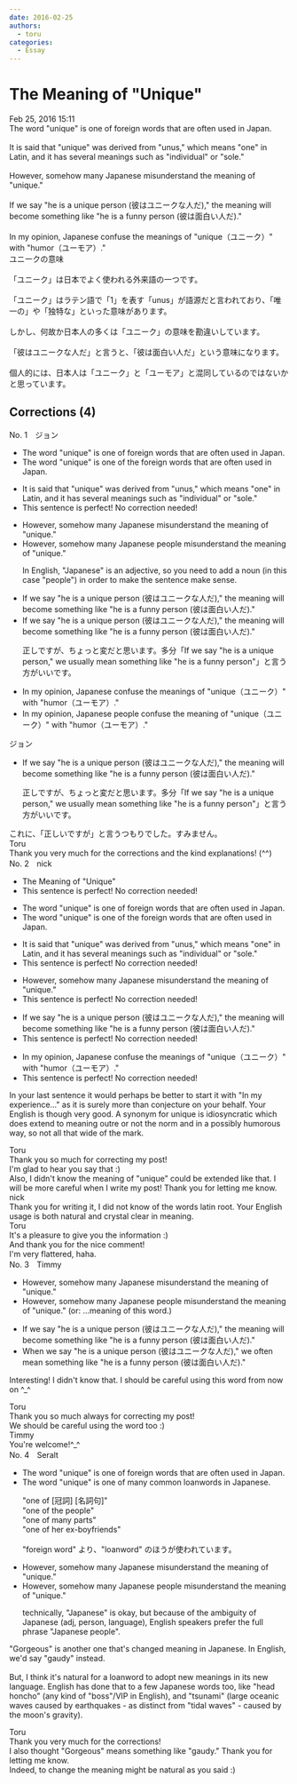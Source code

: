 ```yaml
---
date: 2016-02-25
authors:
  - toru
categories:
  - Essay
---
```


<h1 id="subject_show">The Meaning of "Unique"</h1>
<div class="date">Feb 25, 2016 15:11</div>
<div id="post"><div id="body_show_ori">
The word "unique" is one of foreign words that are often used in Japan.<br/><br/>It is said that "unique" was derived from "unus," which means "one" in Latin, and it has several meanings such as "individual" or "sole."<br/><br/>However, somehow many Japanese misunderstand the meaning of "unique."<br/><br/>If we say "he is a unique person (彼はユニークな人だ)," the meaning will become something like "he is a funny person (彼は面白い人だ)."<br/><br/>In my opinion, Japanese confuse the meanings of "unique（ユニーク）" with "humor（ユーモア）."
</div></div>

<!-- more -->

<div id="post_ja"><div id="body_show_mo">
ユニークの意味<br/><br/>「ユニーク」は日本でよく使われる外来語の一つです。<br/><br/>「ユニーク」はラテン語で「1」を表す「unus」が語源だと言われており、「唯一の」や「独特な」といった意味があります。<br/><br/>しかし、何故か日本人の多くは「ユニーク」の意味を勘違いしています。<br/><br/>「彼はユニークな人だ」と言うと、「彼は面白い人だ」という意味になります。<br/><br/>個人的には、日本人は「ユニーク」と「ユーモア」と混同しているのではないかと思っています。
</div></div>

## Corrections (4)
<div id="block"><div class="first_name"> No. 1　<span class="just_name">ジョン</span></div><div id="block2">
<ul class="correction_field">
<li class="incorrect">The word "unique" is one of foreign words that are often used in Japan.</li>
<li class="corrected correct">
The word "unique" is one of the foreign words that are often used in Japan.
</li>
</ul>
<ul class="correction_field">
<li class="incorrect">It is said that "unique" was derived from "unus," which means "one" in Latin, and it has several meanings such as "individual" or "sole."</li>
<li class="corrected perfect">This sentence is perfect! No correction needed!</li>
</ul>
<ul class="correction_field">
<li class="incorrect">However, somehow many Japanese misunderstand the meaning of "unique."</li>
<li class="corrected correct">
However, somehow many Japanese people misunderstand the meaning of "unique."
<p class="correction_comment">In English, "Japanese" is an adjective, so you need to add a noun (in this case "people") in order to make the sentence make sense.</p>
</li>
</ul>
<ul class="correction_field">
<li class="incorrect">If we say "he is a unique person (彼はユニークな人だ)," the meaning will become something like "he is a funny person (彼は面白い人だ)."</li>
<li class="corrected correct">
If we say "he is a unique person (彼はユニークな人だ)," the meaning will become something like "he is a funny person (彼は面白い人だ)."
<p class="correction_comment">正しですが、ちょっと変だと思います。多分「If we say "he is a unique person," we usually mean something like "he is a funny person"」と言う方がいいです。</p>
</li>
</ul>
<ul class="correction_field">
<li class="incorrect">In my opinion, Japanese confuse the meanings of "unique（ユニーク）" with "humor（ユーモア）."</li>
<li class="corrected correct">
In my opinion, Japanese people confuse the meaning of "unique（ユニーク）" with "humor（ユーモア）."
</li>
</ul>
</div><div class="name"><span class="just_name">ジョン</span><br><div class="quote_field"><ul class="correction_field">
<li class="corrected correct">
If we say "he is a unique person (彼はユニークな人だ)," the meaning will become something like "he is a funny person (彼は面白い人だ)."
<p class="correction_comment">
正しですが、ちょっと変だと思います。多分「If we say "he is a unique person," we usually mean something like "he is a funny person"」と言う方がいいです。
</p>
</li>
</ul></div>
これに、「正しいですが」と言うつもりでした。すみません。
</div>
<div class="name"><span class="just_name">Toru</span><br>
Thank you very much for the corrections and the kind explanations! (^^)
</div>
</div>
<div id="block"><div class="first_name"> No. 2　<span class="just_name">nick</span></div><div id="block2">
<ul class="correction_field">
<li class="incorrect">The Meaning of "Unique"</li>
<li class="corrected perfect">This sentence is perfect! No correction needed!</li>
</ul>
<ul class="correction_field">
<li class="incorrect">The word "unique" is one of foreign words that are often used in Japan.</li>
<li class="corrected correct">
The word "unique" is one of <span class="f_red">the </span>foreign words that are often used in Japan.
</li>
</ul>
<ul class="correction_field">
<li class="incorrect">It is said that "unique" was derived from "unus," which means "one" in Latin, and it has several meanings such as "individual" or "sole."</li>
<li class="corrected perfect">This sentence is perfect! No correction needed!</li>
</ul>
<ul class="correction_field">
<li class="incorrect">However, somehow many Japanese misunderstand the meaning of "unique."</li>
<li class="corrected perfect">This sentence is perfect! No correction needed!</li>
</ul>
<ul class="correction_field">
<li class="incorrect">If we say "he is a unique person (彼はユニークな人だ)," the meaning will become something like "he is a funny person (彼は面白い人だ)."</li>
<li class="corrected perfect">This sentence is perfect! No correction needed!</li>
</ul>
<ul class="correction_field">
<li class="incorrect">In my opinion, Japanese confuse the meanings of "unique（ユニーク）" with "humor（ユーモア）."</li>
<li class="corrected perfect">This sentence is perfect! No correction needed!</li>
</ul>
<p class="comment_small">
 In your last sentence it would perhaps be better to start it with "In my experience…" as it is surely more than conjecture on your behalf. Your English is though very good. A synonym for unique is idiosyncratic which does extend to meaning outre or not the norm and in a possibly humorous way, so not all that wide of the mark.
</p>

</div><div class="name"><span class="just_name">Toru</span><br>
Thank you so much for correcting my post!<br/>I'm glad to hear you say that :)<br/>Also, I didn't know the meaning of "unique" could be extended like that. I will be more careful when I write my post! Thank you for letting me know.
</div>
<div class="name"><span class="just_name">nick</span><br>
Thank you for writing it, I did not know of the words latin root. Your English usage is both natural and crystal clear in meaning.
</div>
<div class="name"><span class="just_name">Toru</span><br>
It's a pleasure to give you the information :)<br/>And thank you for the nice comment!<br/>I'm very flattered, haha.
</div>
</div>
<div id="block"><div class="first_name"> No. 3　<span class="just_name">Timmy</span></div><div id="block2">
<ul class="correction_field">
<li class="incorrect">However, somehow many Japanese misunderstand the meaning of "unique."</li>
<li class="corrected correct">
However, somehow many Japanese people misunderstand the meaning of "unique." (or: ...<span class="f_blue">meaning of this word</span>.)
</li>
</ul>
<ul class="correction_field">
<li class="incorrect">If we say "he is a unique person (彼はユニークな人だ)," the meaning will become something like "he is a funny person (彼は面白い人だ)."</li>
<li class="corrected correct">
<span class="f_blue">When</span> we say "he is a unique person (彼はユニークな人だ)," <span class="f_blue">we often mean</span> something like "he is a funny person (彼は面白い人だ)."
</li>
</ul>
<p class="comment_small">
 Interesting! I didn't know that. I should be careful using this word from now on ^_^
</p>

</div><div class="name"><span class="just_name">Toru</span><br>
Thank you so much always for correcting my post!<br/>We should be careful using the word too :)
</div>
<div class="name"><span class="just_name">Timmy</span><br>
You're welcome!^_^
</div>
</div>
<div id="block"><div class="first_name"> No. 4　<span class="just_name">Seralt</span></div><div id="block2">
<ul class="correction_field">
<li class="incorrect">The word "unique" is one of foreign words that are often used in Japan.</li>
<li class="corrected correct">
The word "unique" is one of <span class="f_red">many </span><span class="f_blue">common loanwords in Japanese</span>.
<p class="correction_comment">"one of [冠詞] [名詞句]"<br/>"one of the people"<br/>"one of many parts"<br/>"one of her ex-boyfriends"<br/><br/>"foreign word" より、"loanword" のほうが使われています。</p>
</li>
</ul>
<ul class="correction_field">
<li class="incorrect">However, somehow many Japanese misunderstand the meaning of "unique."</li>
<li class="corrected correct">
However, somehow many Japanese <span class="f_blue">people</span> misunderstand the meaning of "unique."
<p class="correction_comment">technically, "Japanese" is okay, but because of the ambiguity of Japanese (adj, person, language), English speakers prefer the full phrase "Japanese people".</p>
</li>
</ul>
<p class="comment_small">
 "Gorgeous" is another one that's changed meaning in Japanese. In English, we'd say "gaudy" instead.
 <br/>
 <br/>
 But, I think it's natural for a loanword to adopt new meanings in its new language. English has done that to a few Japanese words too, like "head honcho" (any kind of "boss"/VIP in English), and "tsunami" (large oceanic waves caused by earthquakes - as distinct from "tidal waves" - caused by the moon's gravity).
</p>

</div><div class="name"><span class="just_name">Toru</span><br>
Thank you very much for the corrections!<br/>I also thought "Gorgeous" means something like "gaudy." Thank you for letting me know.<br/>Indeed, to change the meaning might be natural as you said :) 
</div>
</div>
